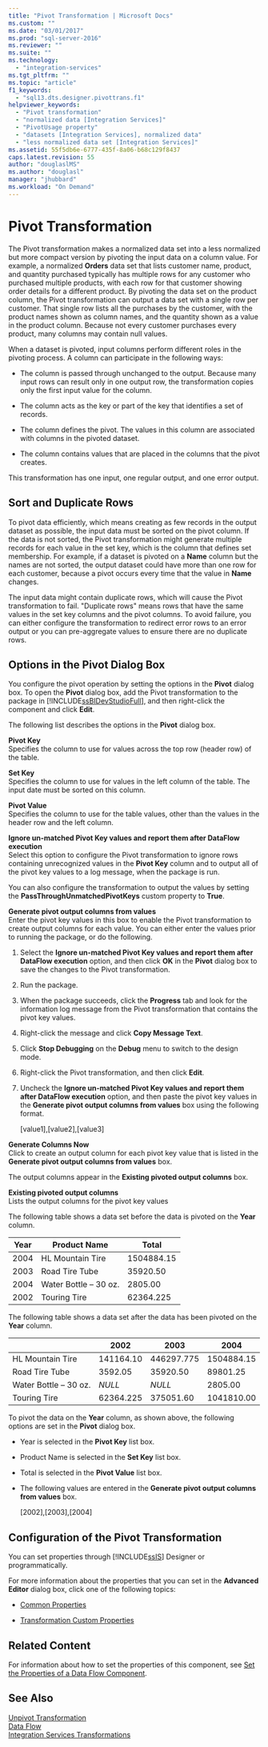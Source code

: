 ```yaml
---
title: "Pivot Transformation | Microsoft Docs"
ms.custom: ""
ms.date: "03/01/2017"
ms.prod: "sql-server-2016"
ms.reviewer: ""
ms.suite: ""
ms.technology: 
  - "integration-services"
ms.tgt_pltfrm: ""
ms.topic: "article"
f1_keywords: 
  - "sql13.dts.designer.pivottrans.f1"
helpviewer_keywords: 
  - "Pivot transformation"
  - "normalized data [Integration Services]"
  - "PivotUsage property"
  - "datasets [Integration Services], normalized data"
  - "less normalized data set [Integration Services]"
ms.assetid: 55f5db6e-6777-435f-8a06-b68c129f8437
caps.latest.revision: 55
author: "douglaslMS"
ms.author: "douglasl"
manager: "jhubbard"
ms.workload: "On Demand"
---
```

# Pivot Transformation
  The Pivot transformation makes a normalized data set into a less normalized but more compact version by pivoting the input data on a column value. For example, a normalized **Orders** data set that lists customer name, product, and quantity purchased typically has multiple rows for any customer who purchased multiple products, with each row for that customer showing order details for a different product. By pivoting the data set on the product column, the Pivot transformation can output a data set with a single row per customer. That single row lists all the purchases by the customer, with the product names shown as column names, and the quantity shown as a value in the product column. Because not every customer purchases every product, many columns may contain null values.  
  
 When a dataset is pivoted, input columns perform different roles in the pivoting process. A column can participate in the following ways:  
  
-   The column is passed through unchanged to the output. Because many input rows can result only in one output row, the transformation copies only the first input value for the column.  
  
-   The column acts as the key or part of the key that identifies a set of records.  
  
-   The column defines the pivot. The values in this column are associated with columns in the pivoted dataset.  
  
-   The column contains values that are placed in the columns that the pivot creates.  
  
 This transformation has one input, one regular output, and one error output.  
  
## Sort and Duplicate Rows  
 To pivot data efficiently, which means creating as few records in the output dataset as possible, the input data must be sorted on the pivot column. If the data is not sorted, the Pivot transformation might generate multiple records for each value in the set key, which is the column that defines set membership. For example, if a dataset is pivoted on a **Name** column but the names are not sorted, the output dataset could have more than one row for each customer, because a pivot occurs every time that the value in **Name** changes.  
  
 The input data might contain duplicate rows, which will cause the Pivot transformation to fail. "Duplicate rows" means rows that have the same values in the set key columns and the pivot columns. To avoid failure, you can either configure the transformation to redirect error rows to an error output or you can pre-aggregate values to ensure there are no duplicate rows.  
  
##  <a name="options"></a> Options in the Pivot Dialog Box  
 You configure the pivot operation by setting the options in the **Pivot** dialog box. To open the **Pivot** dialog box, add the Pivot transformation to the package in [!INCLUDE[ssBIDevStudioFull](../../../includes/ssbidevstudiofull-md.md)], and then right-click the component and click **Edit**.  
  
 The following list describes the options in the **Pivot** dialog box.  
  
 **Pivot Key**  
 Specifies the column to use for values across the top row (header row) of the table.  
  
 **Set Key**  
 Specifies the column to use for values in the left column of the table. The input date must be sorted on this column.  
  
 **Pivot Value**  
 Specifies the column to use for the table values, other than the values in the header row and the left column.  
  
 **Ignore un-matched Pivot Key values and report them after DataFlow execution**  
 Select this option to configure the Pivot transformation to ignore rows containing unrecognized values in the **Pivot Key** column and to output all of the pivot key values to a log message, when the package is run.  
  
 You can also configure the transformation to output the values by setting the **PassThroughUnmatchedPivotKeys** custom property to **True**.  
  
 **Generate pivot output columns from values**  
 Enter the pivot key values in this box to enable the Pivot transformation to create output columns for each value. You can either enter the values prior to running the package, or do the following.  
  
1.  Select the **Ignore un-matched Pivot Key values and report them after DataFlow execution** option, and then click **OK** in the **Pivot** dialog box to save the changes to the Pivot transformation.  
  
2.  Run the package.  
  
3.  When the package succeeds, click the **Progress** tab and look for the information log message from the Pivot transformation that contains the pivot key values.  
  
4.  Right-click the message and click **Copy Message Text**.  
  
5.  Click **Stop Debugging** on the **Debug** menu to switch to the design mode.  
  
6.  Right-click the Pivot transformation, and then click **Edit**.  
  
7.  Uncheck the **Ignore un-matched Pivot Key values and report them after DataFlow execution** option, and then paste the pivot key values in the **Generate pivot output columns from values** box using the following format.  
  
     [value1],[value2],[value3]  
  
 **Generate Columns Now**  
 Click to create an output column for each pivot key value that is listed in the **Generate pivot output columns from values** box.  
  
 The output columns appear in the **Existing pivoted output columns** box.  
  
 **Existing pivoted output columns**  
 Lists the output columns for the pivot key values  
  
 The following table shows a data set before the data is pivoted on the **Year** column.  
  
|Year|Product Name|Total|  
|----------|------------------|-----------|  
|2004|HL Mountain Tire|1504884.15|  
|2003|Road Tire Tube|35920.50|  
|2004|Water Bottle – 30 oz.|2805.00|  
|2002|Touring Tire|62364.225|  
  
 The following table shows a data set after the data has been pivoted on the **Year** column.  
  
||2002|2003|2004|  
|-|----------|----------|----------|  
|HL Mountain Tire|141164.10|446297.775|1504884.15|  
|Road Tire Tube|3592.05|35920.50|89801.25|  
|Water Bottle – 30 oz.|*NULL*|*NULL*|2805.00|  
|Touring Tire|62364.225|375051.60|1041810.00|  
  
 To pivot the data on the **Year** column, as shown above, the following options are set in the **Pivot** dialog box.  
  
-   Year is selected in the **Pivot Key** list box.  
  
-   Product Name is selected in the **Set Key** list box.  
  
-   Total is selected in the **Pivot Value** list box.  
  
-   The following values are entered in the **Generate pivot output columns from values** box.  
  
     [2002],[2003],[2004]  
  
## Configuration of the Pivot Transformation  
 You can set properties through [!INCLUDE[ssIS](../../../includes/ssis-md.md)] Designer or programmatically.  
  
 For more information about the properties that you can set in the **Advanced Editor** dialog box, click one of the following topics:  
  
-   [Common Properties](http://msdn.microsoft.com/library/51973502-5cc6-4125-9fce-e60fa1b7b796)  
  
-   [Transformation Custom Properties](../../../integration-services/data-flow/transformations/transformation-custom-properties.md)  
  
## Related Content  
 For information about how to set the properties of this component, see [Set the Properties of a Data Flow Component](../../../integration-services/data-flow/set-the-properties-of-a-data-flow-component.md).  
  
## See Also  
 [Unpivot Transformation](../../../integration-services/data-flow/transformations/unpivot-transformation.md)   
 [Data Flow](../../../integration-services/data-flow/data-flow.md)   
 [Integration Services Transformations](../../../integration-services/data-flow/transformations/integration-services-transformations.md)  
  
  
